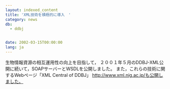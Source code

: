 ```yaml
---
layout: indexed_content
title: 'XML技術を積極的に導入　'
category: news
db:
  - ddbj


date: 2002-03-15T00:00:00
lang: ja
---
```


生物情報資源の相互運用性の向上を目指して， ２００１年５月のDDBJ-XML公開に続いて，SOAPサーバーとWSDLを公開しました。 また，これらの技術に関するWebページ「XML Central of DDBJ」 http://www.xml.nig.ac.jp/も公開しました。
